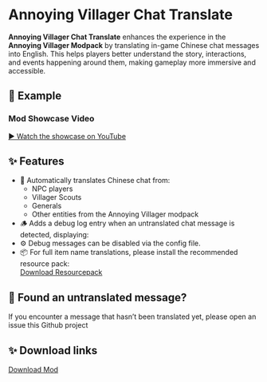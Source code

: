 # Annoying Villager Chat Translate

**Annoying Villager Chat Translate** enhances the experience in the **Annoying Villager Modpack** by translating in-game Chinese chat messages into English. This helps players better understand the story, interactions, and events happening around them, making gameplay more immersive and accessible.

## 📸 Example

### Mod Showcase Video

[▶️ Watch the showcase on YouTube](https://www.youtube.com/watch?v=knba9VnqAMk)

## ✨ Features

- 🔄 Automatically translates Chinese chat from:
    - NPC players
    - Villager Scouts
    - Generals
    - Other entities from the Annoying Villager modpack
- 🪵 Adds a debug log entry when an untranslated chat message is detected, displaying:
- ⚙️ Debug messages can be disabled via the config file.
- 📦 For full item name translations, please install the recommended resource pack:  
  [Download Resourcepack](https://www.curseforge.com/minecraft/texture-packs/annoying-villager-item-translate)

## 🐞 Found an untranslated message?

If you encounter a message that hasn’t been translated yet, please open an issue this Github project

## ✨ Download links
[Download Mod](https://www.curseforge.com/minecraft/mc-mods/annoying-villager-chat-translate)